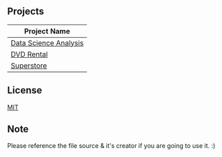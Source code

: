 ## Projects

|Project Name |
|-------------|
|[Data Science Analysis](https://github.com/kramakr30/MyPBI-Projects/tree/1ae36fe818c5dd4a4ee6766eac478bdae25dffaa/Data%20Science%20Analysis) |
|[DVD Rental](https://github.com/kramakr30/MyPBI-Projects/tree/40c0f8193087f3712a601cff1b233acd7656b10d/DVD%20Rental) |
|[Superstore](https://github.com/kramakr30/Data_Projects/tree/98ab9641a5fd2de6a0c17a8dd28708ed11fdf902/Superstore) |

## License
[MIT](https://choosealicense.com/licenses/mit/)

## Note
Please reference the file source & it's creator if you are going to use it. :)
